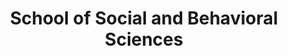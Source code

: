 ---
layout: repo
title: "School of Social and Behavioral Sciences"
id: 1475
permalink: repos/1475/
---